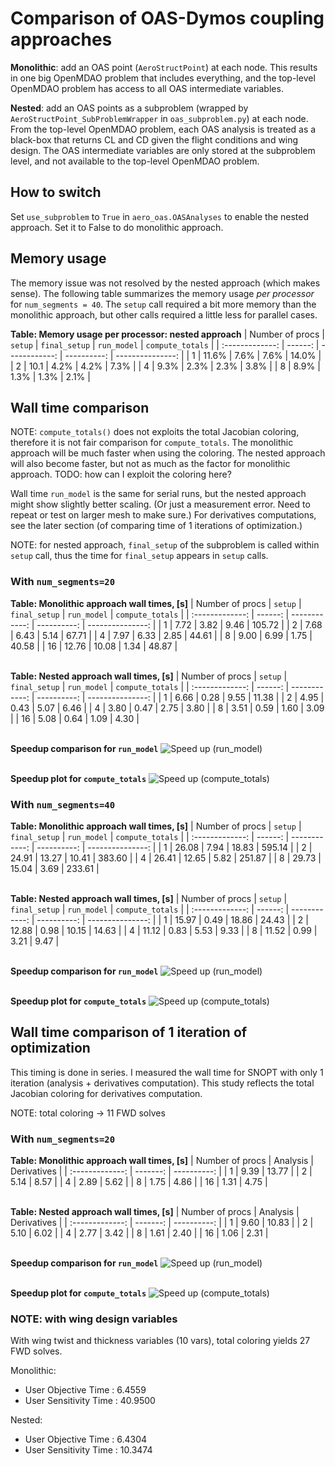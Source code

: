 # Comparison of OAS-Dymos coupling approaches

**Monolithic**: add an OAS point (`AeroStructPoint`) at each node.
This results in one big OpenMDAO problem that includes everything, and the top-level OpenMDAO problem has access to all OAS intermediate variables.  

**Nested**: add an OAS points as a subproblem (wrapped by `AeroStructPoint_SubProblemWrapper` in `oas_subproblem.py`) at each node.
From the top-level OpenMDAO problem, each OAS analysis is treated as a black-box that returns CL and CD given the flight conditions and wing design.
The OAS intermediate variables are only stored at the subproblem level, and not available to the top-level OpenMDAO problem.

## How to switch 
Set `use_subproblem` to `True` in `aero_oas.OASAnalyses` to enable the nested approach.
Set it to False to do monolithic approach.

## Memory usage

The memory issue was not resolved by the nested approach (which makes sense).
The following table summarizes the memory usage *per processor* for `num_segments = 40`.
The `setup` call required a bit more memory than the monolithic approach, but other calls required a little less for parallel cases.

**Table: Memory usage per processor: nested approach**
| Number of procs | `setup` | `final_setup` | `run_model` | `compute_totals` | 
| :-------------: | ------: | ------------: | ----------: | ---------------: |
| 1               | 11.6%   | 7.6%          | 7.6%        | 14.0%            |
| 2               | 10.1    | 4.2%          | 4.2%        | 7.3%             |
| 4               | 9.3%    | 2.3%          | 2.3%        | 3.8%             |
| 8               | 8.9%    | 1.3%          | 1.3%        | 2.1%             |

## Wall time comparison

NOTE: `compute_totals()` does not exploits the total Jacobian coloring, therefore it is not fair comparison for `compute_totals`.
The monolithic approach will be much faster when using the coloring.
The nested approach will also become faster, but not as much as the factor for monolithic approach.
TODO: how can I exploit the coloring here?

Wall time `run_model` is the same for serial runs, but the nested approach might show slightly better scaling. (Or just a measurement error. Need to repeat or test on larger mesh to make sure.)
For derivatives computations, see the later section (of comparing time of 1 iterations of optimization.)

NOTE: for nested approach, `final_setup` of the subproblem is called within `setup` call, thus the time for `final_setup` appears in `setup` calls.

###  With `num_segments=20`
**Table: Monolithic approach wall times, [s]**
| Number of procs | `setup` | `final_setup` | `run_model` | `compute_totals` | 
| :-------------: | ------: | ------------: | ----------: | ---------------: |
| 1               | 7.72    | 3.82          | 9.46        | 105.72           |
| 2               | 7.68    | 6.43          | 5.14        | 67.71            |
| 4               | 7.97    | 6.33          | 2.85        | 44.61            |
| 8               | 9.00    | 6.99          | 1.75        | 40.58            |
| 16              | 12.76   | 10.08         | 1.34        | 48.87            |

\
**Table: Nested approach wall times, [s]**
| Number of procs | `setup` | `final_setup` | `run_model` | `compute_totals` | 
| :-------------: | ------: | ------------: | ----------: | ---------------: |
| 1               | 6.66    | 0.28          | 9.55        | 11.38            |
| 2               | 4.95    | 0.43          | 5.07        | 6.46             |
| 4               | 3.80    | 0.47          | 2.75        | 3.80             |
| 8               | 3.51    | 0.59          | 1.60        | 3.09             |
| 16              | 5.08    | 0.64          | 1.09        | 4.30             |

\
**Speedup comparison for `run_model`**
![Speed up (run_model)](https://github.com/kanekosh/Dymos_parallel_analysis/blob/main/scaling_study/figs/speedup_run_model_Nseg20.jpg?raw=true)

\
**Speedup plot for `compute_totals`**
![Speed up (compute_totals)](https://github.com/kanekosh/Dymos_parallel_analysis/blob/main/scaling_study/figs/speedup_compute_totals_Nseg20.jpg?raw=true)


###  With `num_segments=40`
**Table: Monolithic approach wall times, [s]**
| Number of procs | `setup` | `final_setup` | `run_model` | `compute_totals` | 
| :-------------: | ------: | ------------: | ----------: | ---------------: |
| 1               | 26.08   | 7.94          | 18.83       | 595.14           |
| 2               | 24.91   | 13.27         | 10.41       | 383.60           |
| 4               | 26.41   | 12.65         | 5.82        | 251.87           |
| 8               | 29.73   | 15.04         | 3.69        | 233.61           |

\
**Table: Nested approach wall times, [s]**
| Number of procs | `setup` | `final_setup` | `run_model` | `compute_totals` | 
| :-------------: | ------: | ------------: | ----------: | ---------------: |
| 1               | 15.97   | 0.49          | 18.86       | 24.43            |
| 2               | 12.88   | 0.98          | 10.15       | 14.63            |
| 4               | 11.12   | 0.83          | 5.53        | 9.33             |
| 8               | 11.52   | 0.99          | 3.21        | 9.47             |

\
**Speedup comparison for `run_model`**
![Speed up (run_model)](https://github.com/kanekosh/Dymos_parallel_analysis/blob/main/scaling_study/figs/speedup_run_model_Nseg40.jpg?raw=true)

\
**Speedup plot for `compute_totals`**
![Speed up (compute_totals)](https://github.com/kanekosh/Dymos_parallel_analysis/blob/main/scaling_study/figs/speedup_compute_totals_Nseg40.jpg?raw=true)


## Wall time comparison of 1 iteration of optimization
This timing is done in series.
I measured the wall time for SNOPT with only 1 iteration (analysis + derivatives computation).
This study reflects the total Jacobian coloring for derivatives computation.

NOTE: total coloring -> 11 FWD solves

###  With `num_segments=20`
**Table: Monolithic approach wall times, [s]**
| Number of procs | Analysis | Derivatives | 
| :-------------: | -------: | ----------: |
| 1               | 9.39     | 13.77       |
| 2               | 5.14     | 8.57        |
| 4               | 2.89     | 5.62        |
| 8               | 1.75     | 4.86        |
| 16              | 1.31     | 4.75        |

\
**Table: Nested approach wall times, [s]**
| Number of procs | Analysis | Derivatives | 
| :-------------: | -------: | ----------: |
| 1               | 9.60     | 10.83       |
| 2               | 5.10     | 6.02        |
| 4               | 2.77     | 3.42        |
| 8               | 1.61     | 2.40        |
| 16              | 1.06     | 2.31        |

\
**Speedup comparison for `run_model`**
![Speed up (run_model)](https://github.com/kanekosh/Dymos_parallel_analysis/blob/main/scaling_study/figs/speedup_run_model_Nseg20_SNOPT1.jpg?raw=true)

\
**Speedup plot for `compute_totals`**
![Speed up (compute_totals)](https://github.com/kanekosh/Dymos_parallel_analysis/blob/main/scaling_study/figs/speedup_compute_totals_Nseg20_SNOPT1.jpg?raw=true)



### NOTE: with wing design variables
With wing twist and thickness variables (10 vars), total coloring yields 27 FWD solves.

Monolithic:
- User Objective Time :      6.4559
- User Sensitivity Time :    40.9500

Nested: 
- User Objective Time :       6.4304
- User Sensitivity Time :    10.3474